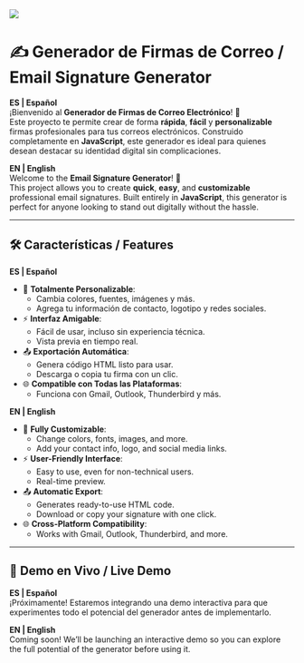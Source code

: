 <a href="https://skillicons.dev">
  <img src="https://skillicons.dev/icons?i=html,css,tailwind,js&perline=15" />
</a>

# ✍️ Generador de Firmas de Correo / Email Signature Generator

**ES | Español**  
¡Bienvenido al **Generador de Firmas de Correo Electrónico**! 🚀  
Este proyecto te permite crear de forma **rápida**, **fácil** y **personalizable** firmas profesionales para tus correos electrónicos. Construido completamente en **JavaScript**, este generador es ideal para quienes desean destacar su identidad digital sin complicaciones.

**EN | English**  
Welcome to the **Email Signature Generator**! 🚀  
This project allows you to create **quick**, **easy**, and **customizable** professional email signatures. Built entirely in **JavaScript**, this generator is perfect for anyone looking to stand out digitally without the hassle.

---

## 🛠️ Características / Features

**ES | Español**
- 🔧 **Totalmente Personalizable**:
  - Cambia colores, fuentes, imágenes y más.
  - Agrega tu información de contacto, logotipo y redes sociales.
- ⚡ **Interfaz Amigable**:
  - Fácil de usar, incluso sin experiencia técnica.
  - Vista previa en tiempo real.
- 📤 **Exportación Automática**:
  - Genera código HTML listo para usar.
  - Descarga o copia tu firma con un clic.
- 🌐 **Compatible con Todas las Plataformas**:
  - Funciona con Gmail, Outlook, Thunderbird y más.

**EN | English**
- 🔧 **Fully Customizable**:
  - Change colors, fonts, images, and more.
  - Add your contact info, logo, and social media links.
- ⚡ **User-Friendly Interface**:
  - Easy to use, even for non-technical users.
  - Real-time preview.
- 📤 **Automatic Export**:
  - Generates ready-to-use HTML code.
  - Download or copy your signature with one click.
- 🌐 **Cross-Platform Compatibility**:
  - Works with Gmail, Outlook, Thunderbird, and more.

---

## 🚀 Demo en Vivo / Live Demo

**ES | Español**  
¡Próximamente! Estaremos integrando una demo interactiva para que experimentes todo el potencial del generador antes de implementarlo.

**EN | English**  
Coming soon! We’ll be launching an interactive demo so you can explore the full potential of the generator before using it.

